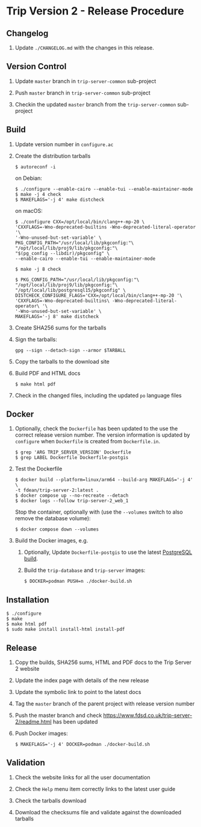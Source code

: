# Trip Version 2 - Release Procedure

## Changelog

1.  Update `./CHANGELOG.md` with the changes in this release.

## Version Control

1.  Update `master` branch in `trip-server-common` sub-project

1.  Push `master` branch in `trip-server-common` sub-project

1.  Checkin the updated `master` branch from the `trip-server-common` sub-project

## Build

1.  Update version number in `configure.ac`

1.  Create the distribution tarballs

		$ autoreconf -i

	on Debian:

		$ ./configure --enable-cairo --enable-tui --enable-maintainer-mode
		$ make -j 4 check
		$ MAKEFLAGS='-j 4' make distcheck

	on macOS:

		$ ./configure CXX=/opt/local/bin/clang++-mp-20 \
		'CXXFLAGS=-Wno-deprecated-builtins -Wno-deprecated-literal-operator '\
		'-Wno-unused-but-set-variable' \
		PKG_CONFIG_PATH="/usr/local/lib/pkgconfig:"\
		"/opt/local/lib/proj9/lib/pkgconfig:"\
		"$(pg_config --libdir)/pkgconfig" \
		--enable-cairo --enable-tui --enable-maintainer-mode

		$ make -j 8 check

		$ PKG_CONFIG_PATH="/usr/local/lib/pkgconfig:"\
		"/opt/local/lib/proj9/lib/pkgconfig:"\
		"/opt/local/lib/postgresql15/pkgconfig" \
		DISTCHECK_CONFIGURE_FLAGS='CXX=/opt/local/bin/clang++-mp-20 '\
		'CXXFLAGS=-Wno-deprecated-builtins\ -Wno-deprecated-literal-operator\ '\
		'-Wno-unused-but-set-variable' \
		MAKEFLAGS='-j 8' make distcheck

1.  Create SHA256 sums for the tarballs

1.  Sign the tarballs:

		gpg --sign --detach-sign --armor $TARBALL

1.  Copy the tarballs to the download site

1.  Build PDF and HTML docs

		$ make html pdf

1.  Check in the changed files, including the updated `po` language files

## Docker

1.  Optionally, check the `Dockerfile` has been updated to the use the correct
	release version number.  The version information is updated by `configure`
	when `Dockerfile` is created from `Dockerfile.in`.

		$ grep 'ARG TRIP_SERVER_VERSION' Dockerfile
		$ grep LABEL Dockerfile Dockerfile-postgis

1.	Test the Dockerfile

		$ docker build --platform=linux/arm64 --build-arg MAKEFLAGS='-j 4' \
		-t fdean/trip-server-2:latest .
		$ docker compose up --no-recreate --detach
		$ docker logs --follow trip-server-2_web_1

	Stop the container, optionally with (use the `--volumes` switch to also
    remove the database volume):

		$ docker compose down --volumes

1.  Build the Docker images, e.g.

	1.  Optionally, Update `Dockerfile-postgis` to use the latest
		[PostgreSQL build](https://hub.docker.com/_/postgres).

	1.  Build the `trip-database` and `trip-server` images:

			$ DOCKER=podman PUSH=n ./docker-build.sh

## Installation

	$ ./configure
	$ make
	$ make html pdf
	$ sudo make install install-html install-pdf

## Release

1.  Copy the builds, SHA256 sums, HTML and PDF docs to the Trip Server 2
    website

1.  Update the index page with details of the new release

1.  Update the symbolic link to point to the latest docs

1.  Tag the `master` branch of the parent project with release version number

1.  Push the master branch and check
    <https://www.fdsd.co.uk/trip-server-2/readme.html> has been updated

1.  Push Docker images:

		$ MAKEFLAGS='-j 4' DOCKER=podman ./docker-build.sh

## Validation

1.  Check the website links for all the user documentation

1.  Check the `Help` menu item correctly links to the latest user guide

1.  Check the tarballs download

1.  Download the checksums file and validate against the downloaded tarballs
